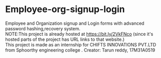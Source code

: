 # Employee-org-signup-login
Employee and Organization signup and Login forms with advanced password hashing,recovery system.  
NOTE:This project is already hosted at https://bit.ly/2VkFNco (since it's hosted parts of the project has URL links to that website.)  
This project is made as an internship for CHIFTS INNOVATIONS PVT.LTD from Sphoorthy engineering college .
Creator: Tarun reddy, 17M31A0519 
